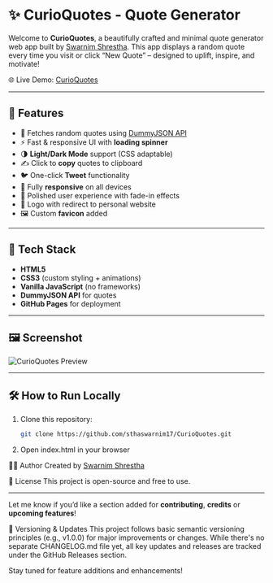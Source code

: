 # ✨ CurioQuotes - Quote Generator

Welcome to **CurioQuotes**, a beautifully crafted and minimal quote generator web app built by [Swarnim Shrestha](https://swarnimstha.com.np). This app displays a random quote every time you visit or click “New Quote” – designed to uplift, inspire, and motivate!

🌐 Live Demo: [CurioQuotes](https://sthaswarnim17.github.io/CurioQuotes/)

---

## 📌 Features

- 🎯 Fetches random quotes using [DummyJSON API](https://dummyjson.com/quotes/random)
- ⚡ Fast & responsive UI with **loading spinner**
- 🌗 **Light/Dark Mode** support (CSS adaptable)
- ✍️ Click to **copy** quotes to clipboard
- 🐦 One-click **Tweet** functionality
- 📱 Fully **responsive** on all devices
- 🧠 Polished user experience with fade-in effects
- 🔗 Logo with redirect to personal website
- 🖼️ Custom **favicon** added

---

## 🚀 Tech Stack

- **HTML5**  
- **CSS3** (custom styling + animations)  
- **Vanilla JavaScript** (no frameworks)
- **DummyJSON API** for quotes
- **GitHub Pages** for deployment

---

## 🖼️ Screenshot

![CurioQuotes Preview](https://i.postimg.cc/fLNtNMYF/Capture.png)

---

## 🛠️ How to Run Locally

1. Clone this repository:
   ```bash
   git clone https://github.com/sthaswarnim17/CurioQuotes.git
2. Open index.html in your browser

🙋‍♂️ Author
Created by [Swarnim Shrestha](https://swarnimstha.com.np)

📄 License
This project is open-source and free to use.

---

Let me know if you’d like a section added for **contributing**, **credits** or **upcoming features**!

📌 Versioning & Updates
This project follows basic semantic versioning principles (e.g., v1.0.0) for major improvements or changes. While there's no separate CHANGELOG.md file yet, all key updates and releases are tracked under the GitHub Releases section.

Stay tuned for feature additions and enhancements!

